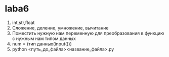 # laba6
1. int,str,float
2. Сложение, деление, умножение, вычитание
3. Поместить нужную нам переменную для преобразования в функцию с нужным нам типом данных
4. num = (тип данных(input()))
5. python <путь_до_файла>\<название_файла>.py
